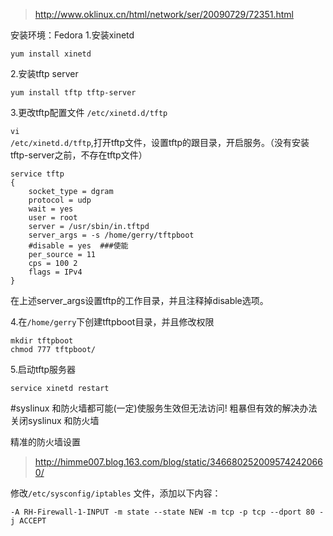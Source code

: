 >http://www.oklinux.cn/html/network/ser/20090729/72351.html

安装环境：Fedora
1.安装xinetd

	yum install xinetd
2.安装tftp server

	yum install tftp tftp-server
3.更改tftp配置文件 <code>/etc/xinetd.d/tftp</code>

<code>vi /etc/xinetd.d/tftp</code>,打开tftp文件，设置tftp的跟目录，开启服务。（没有安装tftp-server之前，不存在tftp文件）

	service tftp
	{
		socket_type = dgram
		protocol = udp
		wait = yes
		user = root
		server = /usr/sbin/in.tftpd
		server_args = -s /home/gerry/tftpboot
		#disable = yes  ###使能
		per_source = 11
		cps = 100 2
		flags = IPv4
	}

在上述server_args设置tftp的工作目录，并且注释掉disable选项。

4.在<code>/home/gerry</code>下创建tftpboot目录，并且修改权限

	mkdir tftpboot
	chmod 777 tftpboot/

5.启动tftp服务器

	service xinetd restart

#syslinux 和防火墙都可能(一定)使服务生效但无法访问!
粗暴但有效的解决办法 关闭syslinux 和防火墙

精准的防火墙设置
>http://himme007.blog.163.com/blog/static/3466802520095742420660/

修改<code>/etc/sysconfig/iptables</code> 文件，添加以下内容：

	-A RH-Firewall-1-INPUT -m state --state NEW -m tcp -p tcp --dport 80 -j ACCEPT
















